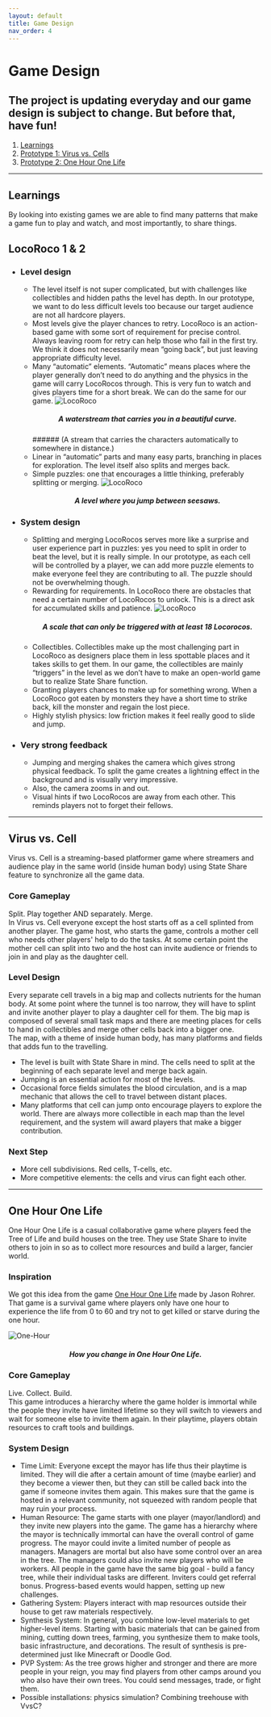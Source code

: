 ```yaml
---
layout: default
title: Game Design
nav_order: 4
---
```


# Game Design

## The project is updating everyday and our game design is subject to change. But before that, have fun!

1. [Learnings](#learnings)
2. [Prototype 1: Virus vs. Cells](#virus)
3. [Prototype 2: One Hour One Life](#one-hour)

---

## Learnings <a name="learnings"></a>

By looking into existing games we are able to find many patterns that make a game fun to play and watch, and most importantly, to share things.

## LocoRoco 1 & 2

- ### Level design
  - The level itself is not super complicated, but with challenges like collectibles and hidden paths the level has depth. In our prototype, we want to do less difficult levels too because our target audience are not all hardcore players.
  - Most levels give the player chances to retry. LocoRoco is an action-based game with some sort of requirement for precise control. Always leaving room for retry can help those who fail in the first try. We think it does not necessarily mean “going back”, but just leaving appropriate difficulty level.
  - Many “automatic” elements. “Automatic” means places where the player generally don’t need to do anything and the physics in the game will carry LocoRocos through. This is very fun to watch and gives players time for a short break. We can do the same for our game.
    ![LocoRoco](https://etc-ditto.github.io/media/reference/locoroco-2.PNG)
       <h5 style="text-align: center;">A waterstream that carries you in a beautiful curve.</h5>
    ###### (A stream that carries the characters automatically to somewhere in distance.)
  - Linear in “automatic” parts and many easy parts, branching in places for exploration. The level itself also splits and merges back.
  - Simple puzzles: one that encourages a little thinking, preferably splitting or merging.
    ![LocoRoco](https://etc-ditto.github.io/media/reference/locoroco-1.PNG)
    <h5 style="text-align: center;">A level where you jump between seesaws.</h5>
- ### System design

  - Splitting and merging LocoRocos serves more like a surprise and user experience part in puzzles: yes you need to split in order to beat the level, but it is really simple. In our prototype, as each cell will be controlled by a player, we can add more puzzle elements to make everyone feel they are contributing to all. The puzzle should not be overwhelming though.
  - Rewarding for requirements. In LocoRoco there are obstacles that need a certain number of LocoRocos to unlock. This is a direct ask for accumulated skills and patience.
    ![LocoRoco](https://etc-ditto.github.io/media/reference/locoroco-3.PNG)
    <h5 style="text-align: center;">A scale that can only be triggered with at least 18 Locorocos.</h5>
  - Collectibles. Collectibles make up the most challenging part in LocoRoco as designers place them in less spottable places and it takes skills to get them. In our game, the collectibles are mainly “triggers” in the level as we don’t have to make an open-world game but to realize State Share function.
  - Granting players chances to make up for something wrong. When a LocoRoco got eaten by monsters they have a short time to strike back, kill the monster and regain the lost piece.
  - Highly stylish physics: low friction makes it feel really good to slide and jump.

- ### Very strong feedback
  - Jumping and merging shakes the camera which gives strong physical feedback. To split the game creates a lightning effect in the background and is visually very impressive.
  - Also, the camera zooms in and out.
  - Visual hints if two LocoRocos are away from each other. This reminds players not to forget their fellows.

---

## Virus vs. Cell <a name="virus"></a>

Virus vs. Cell is a streaming-based platformer game where streamers and audience play in the same world (inside human body) using State Share feature to synchronize all the game data.

### Core Gameplay

Split. Play together AND separately. Merge. <br>
In Virus vs. Cell everyone except the host starts off as a cell splinted from another player. The game host, who starts the game, controls a mother cell who needs other players' help to do the tasks. At some certain point the mother cell can split into two and the host can invite audience or friends to join in and play as the daughter cell.

### Level Design

Every separate cell travels in a big map and collects nutrients for the human body. At some point where the tunnel is too narrow, they will have to splint and invite another player to play a daughter cell for them. The big map is composed of several small task maps and there are meeting places for cells to hand in collectibles and merge other cells back into a bigger one.<br>
The map, with a theme of inside human body, has many platforms and fields that adds fun to the travelling.

- The level is built with State Share in mind. The cells need to split at the beginning of each separate level and merge back again.
- Jumping is an essential action for most of the levels.
- Occasional force fields simulates the blood circulation, and is a map mechanic that allows the cell to travel between distant places.
- Many platforms that cell can jump onto encourage players to explore the world. There are always more collectible in each map than the level requirement, and the system will award players that make a bigger contribution.

### Next Step

- More cell subdivisions. Red cells, T-cells, etc.
- More competitive elements: the cells and virus can fight each other.

---

## One Hour One Life <a name="one-hour"></a>

One Hour One Life is a casual collaborative game where players feed the Tree of Life and build houses on the tree. They use State Share to invite others to join in so as to collect more resources and build a larger, fancier world.

### Inspiration

We got this idea from the game [One Hour One Life](https://store.steampowered.com/app/595690/One_Hour_One_Life/) made by Jason Rohrer. That game is a survival game where players only have one hour to experience the life from 0 to 60 and try not to get killed or starve during the one hour.

![One-Hour](https://etc-ditto.github.io/media/reference/one-hour-1.PNG)

<h5 style="text-align: center;">How you change in One Hour One Life.</h5>

### Core Gameplay

Live. Collect. Build.<br>
This game introduces a hierarchy where the game holder is immortal while the people they invite have limited lifetime so they will switch to viewers and wait for someone else to invite them again. In their playtime, players obtain resources to craft tools and buildings.

### System Design

- Time Limit: Everyone except the mayor has life thus their playtime is limited. They will die after a certain amount of time (maybe earlier) and they become a viewer then, but they can still be called back into the game if someone invites them again. This makes sure that the game is hosted in a relevant community, not squeezed with random people that may ruin your process.
- Human Resource: The game starts with one player (mayor/landlord) and they invite new players into the game. The game has a hierarchy where the mayor is technically immortal can have the overall control of game progress. The mayor could invite a limited number of people as managers. Managers are mortal but also have some control over an area in the tree. The managers could also invite new players who will be workers. All people in the game have the same big goal - build a fancy tree, while their individual tasks are different. Inviters could get referral bonus. Progress-based events would happen, setting up new challenges.
- Gathering System: Players interact with map resources outside their house to get raw materials respectively.
- Synthesis System: In general, you combine low-level materials to get higher-level items. Starting with basic materials that can be gained from mining, cutting down trees, farming, you synthesize them to make tools, basic infrastructure, and decorations. The result of synthesis is pre-determined just like Minecraft or Doodle God.
- PVP System: As the tree grows higher and stronger and there are more people in your reign, you may find players from other camps around you who also have their own trees. You could send messages, trade, or fight them.
- Possible installations: physics simulation? Combining treehouse with VvsC?
